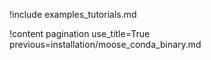 !include examples_tutorials.md

!content pagination use_title=True
                    previous=installation/moose_conda_binary.md
